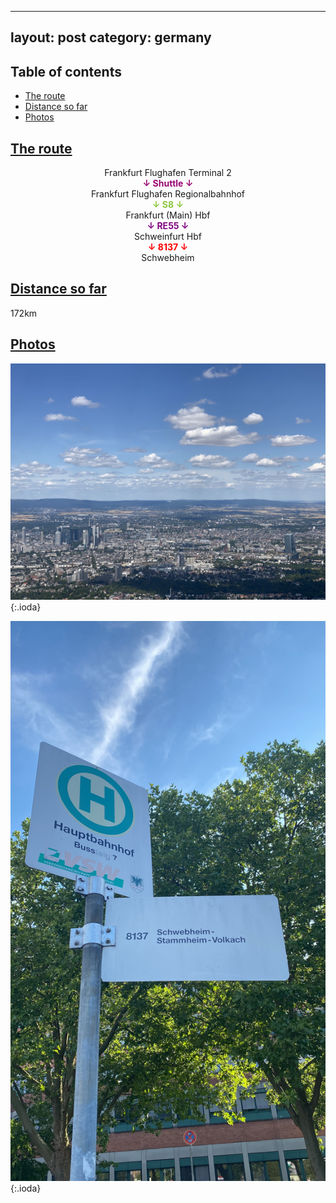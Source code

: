 ----
layout: post
category: germany
---


## Table of contents
- [The route](#the-route)
- [Distance so far](#distance-so-far)
- [Photos](#photos)


## [The route](#the-route)

<center> Frankfurt Flughafen Terminal 2 </center>

<center> <span style="color:#9a0774"> <b> ↓ Shuttle ↓ </b> </span> </center>

<center> Frankfurt Flughafen Regionalbahnhof </center>

<center> <span style="color:#8cc63e "> <b> ↓ S8 ↓ </b> </span> </center>

<center> Frankfurt (Main) Hbf </center>

<center> <span style="color:#820482 "> <b> ↓ RE55 ↓ </b> </span> </center>

<center> Schweinfurt Hbf </center>

<center> <span style="color:red "> <b> ↓ 8137 ↓ </b> </span> </center>

<center> Schwebheim </center>

## [Distance so far](#distance-so-far)

172km

## [Photos](#photos)

![theme logo](pictures/frankfurt_arrival.JPG){:.ioda}

![theme logo](pictures/schweinfurt_bus_stop.jpg){:.ioda}





